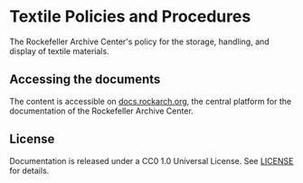 # Textile Policies and Procedures

The Rockefeller Archive Center's policy for the storage, handling, and display of textile materials.

## Accessing the documents

The content is accessible on [docs.rockarch.org](docs.rockarch.org), the central platform for the documentation of the Rockefeller Archive Center.

## License
Documentation is released under a CC0 1.0 Universal License. See [LICENSE](LICENSE.md) for details.
